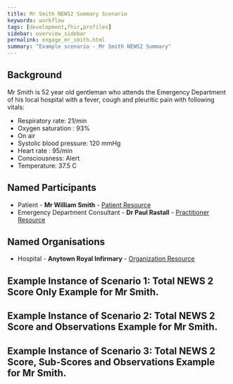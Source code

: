 ```yaml
---
title: Mr Smith NEWS2 Summary Scenario
keywords: workflow
tags: [development,fhir,profiles]
sidebar: overview_sidebar
permalink: engage_mr_smith.html
summary: "Example scenario - Mr Smith NEWS2 Summary"
---
```




## Background ##

Mr Smith is 52 year old gentleman who attends the Emergency Department of his local hospital with a fever, cough and pleuritic pain with following vitals:
- Respiratory rate: 21/min
- Oxygen saturation : 93%
- On air
- Systolic blood pressure: 120 mmHg
- Heart rate : 95/min
- Consciousness: Alert
- Temperature: 37.5 C

## Named Participants ##

- Patient - **Mr William Smith** - [Patient Resource](https://fhir.hl7.org.uk/STU3/StructureDefinition/CareConnect-Patient-1)
- Emergency Department Consultant - **Dr Paul Rastall** - [Practitioner Resource](https://fhir.hl7.org.uk/STU3/StructureDefinition/CareConnect-Practitioner-1)

## Named Organisations ##

- Hospital - **Anytown Royal Infirmary** - [Organization Resource](https://fhir.hl7.org.uk/STU3/StructureDefinition/CareConnect-Organization-1)

## Example Instance of Scenario 1: Total NEWS 2 Score Only Example for Mr Smith. ##

<script src="https://gist.github.com/johngeo/964028073c7e8b0bbfa58000232aec5e.js"></script>

## Example Instance of Scenario 2: Total NEWS 2 Score and Observations Example for Mr Smith. ##
<script src="https://gist.github.com/johngeo/56e350d51b042f39f58b0fc7d71164de.js"></script>

## Example Instance of Scenario 3: Total NEWS 2 Score, Sub-Scores and Observations Example for Mr Smith. ##
<script src="https://gist.github.com/johngeo/9f84e3ce83dbb80347ca0cad9571e0cc.js"></script>